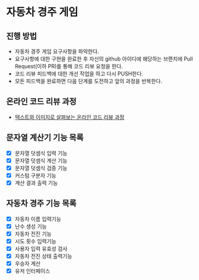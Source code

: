 # 자동차 경주 게임
## 진행 방법
* 자동차 경주 게임 요구사항을 파악한다.
* 요구사항에 대한 구현을 완료한 후 자신의 github 아이디에 해당하는 브랜치에 Pull Request(이하 PR)를 통해 코드 리뷰 요청을 한다.
* 코드 리뷰 피드백에 대한 개선 작업을 하고 다시 PUSH한다.
* 모든 피드백을 완료하면 다음 단계를 도전하고 앞의 과정을 반복한다.

## 온라인 코드 리뷰 과정
* [텍스트와 이미지로 살펴보는 온라인 코드 리뷰 과정](https://github.com/next-step/nextstep-docs/tree/master/codereview)

## 문자열 계산기 기능 목록
- [X] 문자열 덧셈식 입력 기능
- [X] 문자열 덧셈식 계산 기능
- [X] 문자열 덧셈식 검증 기능
- [X] 커스텀 구분자 기능
- [X] 계산 결과 출력 기능

## 자동차 경주 기능 목록
- [X] 자동차 이름 입력기능
- [X] 난수 생성 기능
- [X] 자동차 전진 기능
- [X] 시도 횟수 입력기능
- [X] 사용자 입력 유효성 검사
- [X] 자동차 전진 상태 출력기능
- [X] 우승자 계산
- [X] 유저 인터페이스
